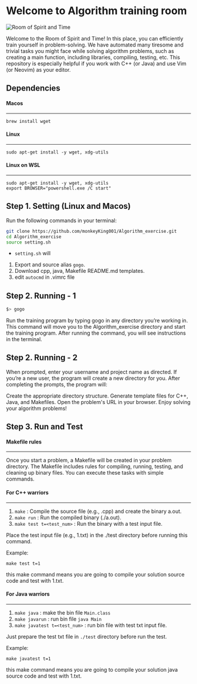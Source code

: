 # Welcome to Algorithm training room

![Room of Spirit and Time](https://www.google.com/url?sa=i&url=https%3A%2F%2Fnamu.wiki%2Fw%2F%25EC%25A0%2595%25EC%258B%25A0%25EA%25B3%25BC%2520%25EC%258B%259C%25EA%25B0%2584%25EC%259D%2598%2520%25EB%25B0%25A9&psig=AOvVaw3yZKeDhF9STcVaWCGdlBtL&ust=1734007460560000&source=images&cd=vfe&opi=89978449&ved=0CBQQjRxqFwoTCIDLgqffn4oDFQAAAAAdAAAAABAE)

Welcome to the Room of Spirit and Time! In this place, you can efficiently train yourself in problem-solving. We have automated many tiresome and trivial tasks you might face while solving algorithm problems, such as creating a main function, including libraries, compiling, testing, etc. This repository is especially helpful if you work with C++ (or Java) and use Vim (or Neovim) as your editor.

## Dependencies
#### Macos
---

```
brew install wget
```

#### Linux
---
```
sudo apt-get install -y wget, xdg-utils
```

#### Linux on WSL
---
```
sudo apt-get install -y wget, xdg-utils
export BROWSER="powershell.exe /C start"
```

## Step 1. Setting (Linux and Macos)
Run the following commands in your terminal:
```bash
git clone https://github.com/monkeyKing001/Algorithm_exercise.git
cd Algorithm_exercise
source setting.sh
```
* `setting.sh` will 
1) Export and source alias `gogo`.
2) Download cpp, java, Makefile README.md templates.
3) edit `autocmd` in .vimrc file

## Step 2. Running - 1
```bash
$> gogo
```
Run the training program by typing gogo in any directory you’re working in. This command will move you to the Algorithm_exercise directory and start the training program. After running the command, you will see instructions in the terminal.

## Step 2. Running - 2
When prompted, enter your username and project name as directed. If you’re a new user, the program will create a new directory for you. After completing the prompts, the program will:

Create the appropriate directory structure.
Generate template files for C++, Java, and Makefiles.
Open the problem's URL in your browser.
Enjoy solving your algorithm problems!

## Step 3. Run and Test
#### Makefile rules
---

Once you start a problem, a Makefile will be created in your problem directory. The Makefile includes rules for compiling, running, testing, and cleaning up binary files. You can execute these tasks with simple commands.

#### For C++ warriors
---
1. `make` : Compile the source file (e.g., <problem>.cpp) and create the binary a.out.
2. `make run` : Run the compiled binary (./a.out).
3. `make test t=<test_num>` : Run the binary with a test input file.

Place the test input file (e.g., 1.txt) in the ./test directory before running this command.

Example:
```
make test t=1
```
this make command means you are going to compile your solution source code and test with 1.txt.

#### For Java warriors
---
1. `make java` : make the bin file `Main.class`
2. `make javarun` : run bin file `java Main`
3. `make javatest t=<test_num>` : run bin file with test txt input file.

Just prepare the test txt file in `./test` directory before run the test.

Example:
```
make javatest t=1
```
this make command means you are going to compile your solution java source code and test with 1.txt.
